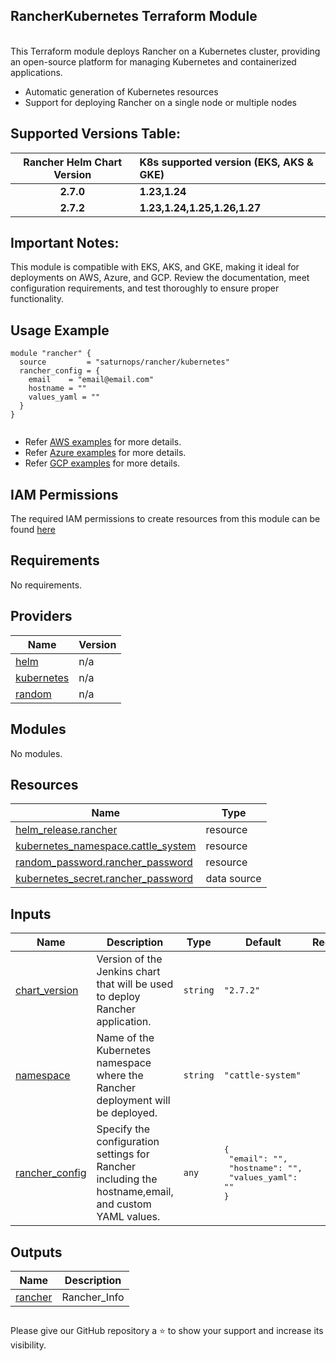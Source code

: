 ## RancherKubernetes Terraform Module



<br>
This Terraform module deploys Rancher on a Kubernetes cluster, providing an open-source platform for managing Kubernetes and containerized applications. <br> 
  

  - Automatic generation of Kubernetes resources
  - Support for deploying Rancher on a single node or multiple nodes

## Supported Versions Table:

| Rancher Helm Chart Version       |     K8s supported version (EKS, AKS & GKE)   |  
 | :-----:                       |         :---         |
 | **2.7.0**          |    **1.23,1.24**       |
 | **2.7.2**          |    **1.23,1.24,1.25,1.26,1.27**      |

## Important Notes:
This module is compatible with EKS, AKS, and GKE, making it ideal for deployments on AWS, Azure, and GCP. Review the documentation, meet configuration requirements, and test thoroughly to ensure proper functionality.

## Usage Example

```hcl
module "rancher" {
  source         = "saturnops/rancher/kubernetes"
  rancher_config = {
    email    = "email@email.com"
    hostname = ""
    values_yaml = ""
  }
}


```
- Refer [AWS examples](https://github.com/saturnops/terraform-kubernetes-rancher/tree/main/examples/complete/aws) for more details.
- Refer [Azure examples](https://github.com/saturnops/terraform-kubernetes-rancher/tree/main/examples/complete/azure) for more details.
- Refer [GCP examples](https://github.com/saturnops/terraform-kubernetes-rancher/tree/main/examples/complete/gcp) for more details.

## IAM Permissions
The required IAM permissions to create resources from this module can be found [here](https://github.com/saturnops/terraform-kubernetes-rancher/blob/main/IAM.md)

<!-- BEGINNING OF PRE-COMMIT-TERRAFORM DOCS HOOK -->
## Requirements

No requirements.

## Providers

| Name | Version |
|------|---------|
| <a name="provider_helm"></a> [helm](#provider\_helm) | n/a |
| <a name="provider_kubernetes"></a> [kubernetes](#provider\_kubernetes) | n/a |
| <a name="provider_random"></a> [random](#provider\_random) | n/a |

## Modules

No modules.

## Resources

| Name | Type |
|------|------|
| [helm_release.rancher](https://registry.terraform.io/providers/hashicorp/helm/latest/docs/resources/release) | resource |
| [kubernetes_namespace.cattle_system](https://registry.terraform.io/providers/hashicorp/kubernetes/latest/docs/resources/namespace) | resource |
| [random_password.rancher_password](https://registry.terraform.io/providers/hashicorp/random/latest/docs/resources/password) | resource |
| [kubernetes_secret.rancher_password](https://registry.terraform.io/providers/hashicorp/kubernetes/latest/docs/data-sources/secret) | data source |

## Inputs

| Name | Description | Type | Default | Required |
|------|-------------|------|---------|:--------:|
| <a name="input_chart_version"></a> [chart\_version](#input\_chart\_version) | Version of the Jenkins chart that will be used to deploy Rancher application. | `string` | `"2.7.2"` | no |
| <a name="input_namespace"></a> [namespace](#input\_namespace) | Name of the Kubernetes namespace where the Rancher deployment will be deployed. | `string` | `"cattle-system"` | no |
| <a name="input_rancher_config"></a> [rancher\_config](#input\_rancher\_config) | Specify the configuration settings for Rancher including the hostname,email, and custom YAML values. | `any` | <pre>{<br>  "email": "",<br>  "hostname": "",<br>  "values_yaml": ""<br>}</pre> | no |

## Outputs

| Name | Description |
|------|-------------|
| <a name="output_rancher"></a> [rancher](#output\_rancher) | Rancher\_Info |
<!-- END OF PRE-COMMIT-TERRAFORM DOCS HOOK -->






##           





Please give our GitHub repository a ⭐️ to show your support and increase its visibility.






